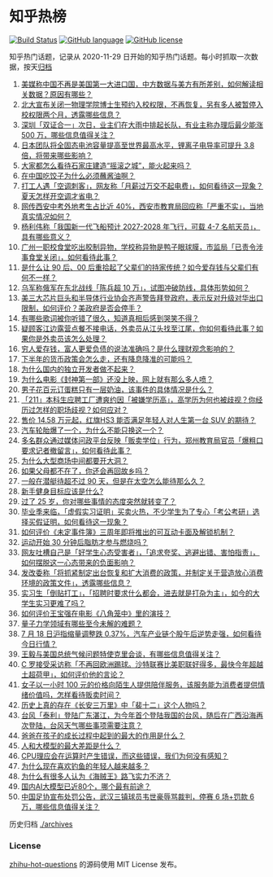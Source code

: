 # 知乎热榜
[![Build Status](https://github.com/ToWeLong/zhihu-hot-questions/workflows/CI/badge.svg)](https://github.com/ToWeLong/zhihu-hot-questions/actions)
[![GitHub language](https://img.shields.io/badge/language-golang-orange.svg)](https://golang.org/)
[![GitHub license](https://img.shields.io/github/license/ToWeLong/zhihu-hot-questions)](https://github.com/ToWeLong/zhihu-hot-questions/blob/main/LICENSE)

知乎热门话题，记录从 2020-11-29 日开始的知乎热门话题。每小时抓取一次数据，按天[归档](./archives)

<!-- BEGIN -->

1. [美媒称中国不再是美国第一大进口国，中方数据与美方有所差别，如何解读相关数据？原因有哪些？](https://www.zhihu.com/question/612592226)
1. [北大宣布关闭一物理学院博士生预约入校权限，不再恢复，另有多人被暂停入校权限两个月，透露哪些信息？](https://www.zhihu.com/question/612476384)
1. [深圳「双证合一」次日，业主们在大雨中排起长队，有业主称办理后最少能涨 500 万，哪些信息值得关注？](https://www.zhihu.com/question/612659896)
1. [日本团队将全固态电池容量提高至世界最高水平，锂离子电导率可提升 3.8 倍，将带来哪些影响？](https://www.zhihu.com/question/612473880)
1. [大家都怎么看待石家庄建造“摇滚之城”，能火起来吗？](https://www.zhihu.com/question/612403844)
1. [在中国吃饺子为什么必须蘸酱油啊？](https://www.zhihu.com/question/608934501)
1. [打工人遇「空调刺客」，网友称「月薪过万交不起电费」，如何看待这一现象？夏天怎样开空调才省电？](https://www.zhihu.com/question/612715852)
1. [网传西安中考外地考生占比近 40%，西安市教育局回应称「严重不实」，当地真实情况如何？](https://www.zhihu.com/question/612744250)
1. [杨利伟称「我国新一代飞船预计 2027-2028 年飞行，可载 4-7 名航天员」，具有哪些意义？](https://www.zhihu.com/question/612675316)
1. [广州一职校食堂吃出胶制异物，学校称异物是鸭子眼球膜，市监局「已责令涉事食堂关闭」，如何看待此事？](https://www.zhihu.com/question/612672243)
1. [是什么让 90 后、00 后重拾起了父辈们的持家传统？如今爱存钱与父辈们有何不一样？](https://www.zhihu.com/question/612271386)
1. [乌军称俄军在东北战线「陈兵超 10 万」，试图冲破防线，具体形势如何？](https://www.zhihu.com/question/612684594)
1. [美三大芯片巨头和半导体行业协会齐声警告拜登政府，表示反对升级对华出口限制，如何评价？美政府是否会停手？](https://www.zhihu.com/question/612701292)
1. [有哪些歌词被你听错了很久，知道真相后感到哭笑不得？](https://www.zhihu.com/question/297225697)
1. [疑顾客江边露营点餐不接电话，外卖员从江头找至江尾，你如何看待此事？如果你是外卖员该怎么处理？](https://www.zhihu.com/question/612656152)
1. [穷人爱存钱，富人更爱负债的说法准确吗？是什么理财观念影响的？](https://www.zhihu.com/question/612271449)
1. [下半年的货币政策会怎么走，还有降息降准的可能吗？](https://www.zhihu.com/question/612271502)
1. [为什么国内的独立开发者做不起来？](https://www.zhihu.com/question/598811656)
1. [为什么电影《封神第一部》还没上映，网上就有那么多人喷？](https://www.zhihu.com/question/612090137)
1. [男子花百元订蛋糕只有一层奶油，该事件的具体情况是什么？](https://www.zhihu.com/question/611320356)
1. [「211」本科生应聘工厂遭爽约因「被嫌学历高」，高学历为何也被歧视？你经历过怎样的职场歧视？如何应对？](https://www.zhihu.com/question/612701753)
1. [售价 14.58 万元起，红旗HS3 能否满足年轻人对人生第一台 SUV 的期待？](https://www.zhihu.com/question/612578573)
1. [汽车轮胎爆了一个，为什么不能只换这一个？](https://www.zhihu.com/question/605448823)
1. [多名群众通过媒体问政平台反映「贩卖学位」行为，郑州教育局官员「爆粗口要求记者撤留言」，如何看待此事？](https://www.zhihu.com/question/612674154)
1. [为什么大型商场中间都要开大洞？](https://www.zhihu.com/question/22186295)
1. [如果父母都不在了，你还会再回故乡吗？](https://www.zhihu.com/question/575489954)
1. [一般在潜艇待超不过 90 天，但是在太空怎么能待那么久？](https://www.zhihu.com/question/465762854)
1. [新手健身目标应该是什么?](https://www.zhihu.com/question/608848547)
1. [过了 25 岁，你对哪些事情的态度突然就转变了？](https://www.zhihu.com/question/612528639)
1. [毕业季来临，「虚假实习证明」买卖火热，不少学生为了专心「考公考研」选择买假证明，如何看待这一现象？](https://www.zhihu.com/question/612503974)
1. [如何评价《未定事件簿》三周年即将推出的可互动卡面及解锁机制？](https://www.zhihu.com/question/612175634)
1. [运动开始 30 分钟后脂肪才参与燃烧吗？](https://www.zhihu.com/question/601414317)
1. [网友吐槽自己是「好学生心态受害者」，「追求夸奖、逃避出错、害怕指责」，如何摆脱这一心态带来的负面影响？](https://www.zhihu.com/question/612691351)
1. [发改委称「将抓紧制定出台恢复和扩大消费的政策，并制定关于营造放心消费环境的政策文件」，透露哪些信息？](https://www.zhihu.com/question/612670855)
1. [实习生「倒贴打工」，「招聘时要求什么都会，进去就是打杂为主」，如今的大学生实习更难了吗？](https://www.zhihu.com/question/611893332)
1. [如何评价王宝强在电影《八角笼中》里的演技？](https://www.zhihu.com/question/611301828)
1. [量子力学领域有哪些至今未解的难题？](https://www.zhihu.com/question/399896575)
1. [7 月 18 日沪指缩量调整跌 0.37%，汽车产业链个股午后逆势走强，如何看待今日行情？](https://www.zhihu.com/question/612662420)
1. [王毅与美国总统气候问题特使克里会谈，有哪些信息值得关注？](https://www.zhihu.com/question/612663996)
1. [C 罗接受采访称「不再回欧洲踢球。沙特联赛比美职联好得多，最快今年超越土超荷甲」，如何评价他的言论？](https://www.zhihu.com/question/612649775)
1. [女子以一小时 100 元的价格向陌生人提供陪伴服务，该服务能为消费者提供情绪价值吗，怎样看待贩卖时间？](https://www.zhihu.com/question/612658286)
1. [历史上真的存在《长安三万里》中「裴十二」这个人物吗？](https://www.zhihu.com/question/611482036)
1. [台风「泰利」登陆广东湛江，为今年首个登陆我国的台风，随后在广西沿海再次登陆，台风天气哪些事项需要注意？](https://www.zhihu.com/question/612607483)
1. [爸爸在孩子的成长过程中起到的最大的作用是什么？](https://www.zhihu.com/question/612257384)
1. [人和大模型的最大差距是什么？](https://www.zhihu.com/question/612407081)
1. [CPU理应会在运算时产生错误，而这些错误，我们为何没有感知？](https://www.zhihu.com/question/609914342)
1. [为什么现在喜欢钓鱼的年轻人越来越多？](https://www.zhihu.com/question/437779730)
1. [为什么有很多人认为《海贼王》路飞实力不济？](https://www.zhihu.com/question/316509190)
1. [国内AI大模型已近80个，哪个最有前途？](https://www.zhihu.com/question/608763410)
1. [中国足协宣布处罚公告，武汉三镇球员韦世豪辱骂裁判，停赛 6 场+罚款 6 万，哪些信息值得关注？](https://www.zhihu.com/question/612691617)

<!-- END -->

历史归档 [./archives](./archives)


### License
[zhihu-hot-questions](https://github.com/towelong/zhihu-hot-questions) 的源码使用 MIT License 发布。